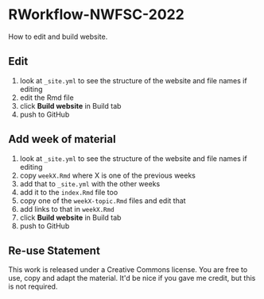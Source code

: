 # RWorkflow-NWFSC-2022

How to edit and build website.

## Edit

1. look at `_site.yml` to see the structure of the website and file names if editing
2. edit the Rmd file
3. click **Build website** in Build tab
4. push to GitHub

## Add week of material

1. look at `_site.yml` to see the structure of the website and file names if editing
2. copy `weekX.Rmd` where X is one of the previous weeks
3. add that to `_site.yml` with the other weeks
4. add it to the `index.Rmd` file too
4. copy one of the `weekX-topic.Rmd` files and edit that
5. add links to that in `weekX.Rmd`
3. click **Build website** in Build tab
4. push to GitHub

## Re-use Statement

This work is released under a Creative Commons license. You are free to use, copy and adapt the material. It'd be nice if you gave me credit, but this is not required.

